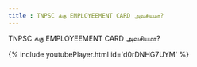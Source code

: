 ```yaml
---
title : TNPSC க்கு EMPLOYEEMENT CARD அவசியமா?
---
```


TNPSC க்கு EMPLOYEEMENT CARD அவசியமா?



{% include youtubePlayer.html id='d0rDNHG7UYM' %}

